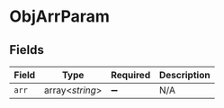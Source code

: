 # ObjArrParam


## Fields

| Field              | Type               | Required           | Description        |
| ------------------ | ------------------ | ------------------ | ------------------ |
| `arr`              | array<*string*>    | :heavy_minus_sign: | N/A                |